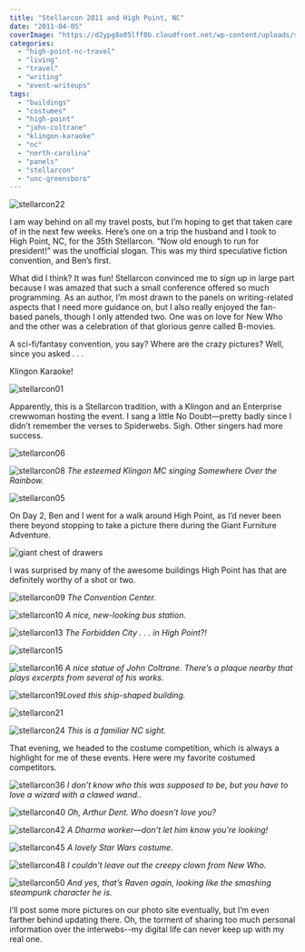 ```yaml
---
title: "Stellarcon 2011 and High Point, NC"
date: "2011-04-05"
coverImage: "https://d2ypg8o05lff0b.cloudfront.net/wp-content/uploads/sites/3/2011/04/stellarcon22.jpg"
categories:
  - "high-point-nc-travel"
  - "living"
  - "travel"
  - "writing"
  - "event-writeups"
tags:
  - "buildings"
  - "costumes"
  - "high-point"
  - "john-coltrane"
  - "klingon-karaoke"
  - "nc"
  - "north-carolina"
  - "panels"
  - "stellarcon"
  - "unc-greensboro"
---
```


![stellarcon22](https://d2ypg8o05lff0b.cloudfront.net/wp-content/uploads/sites/3/2011/04/stellarcon22.jpg)

I am way behind on all my travel posts, but I’m hoping to get that taken care of in the next few weeks. Here’s one on a trip the husband and I took to High Point, NC, for the 35th Stellarcon. “Now old enough to run for president!” was the unofficial slogan. This was my third speculative fiction convention, and Ben’s first.

What did I think? It was fun! Stellarcon convinced me to sign up in large part because I was amazed that such a small conference offered so much programming. As an author, I’m most drawn to the panels on writing-related aspects that I need more guidance on, but I also really enjoyed the fan-based panels, though I only attended two. One was on love for New Who and the other was a celebration of that glorious genre called B-movies.

A sci-fi/fantasy convention, you say? Where are the crazy pictures? Well, since you asked . . .

Klingon Karaoke!

![stellarcon01](https://d2ypg8o05lff0b.cloudfront.net/wp-content/uploads/sites/3/2011/04/stellarcon01.jpg)

Apparently, this is a Stellarcon tradition, with a Klingon and an Enterprise crewwoman hosting the event. I sang a little No Doubt—pretty badly since I didn’t remember the verses to Spiderwebs. Sigh. Other singers had more success.

![stellarcon06](https://d2ypg8o05lff0b.cloudfront.net/wp-content/uploads/sites/3/2011/04/stellarcon06.jpg)

![stellarcon08](https://d2ypg8o05lff0b.cloudfront.net/wp-content/uploads/sites/3/2011/04/stellarcon08.jpg) *The esteemed Klingon MC singing Somewhere Over the Rainbow.*

![stellarcon05](https://d2ypg8o05lff0b.cloudfront.net/wp-content/uploads/sites/3/2011/04/stellarcon05.jpg)

On Day 2, Ben and I went for a walk around High Point, as I’d never been there beyond stopping to take a picture there during the Giant Furniture Adventure.

![giant chest of drawers](https://d602mxa74hbsi.cloudfront.net/P1010030.JPG)

 I was surprised by many of the awesome buildings High Point has that are definitely worthy of a shot or two.

<!--more-->

![stellarcon09](https://d2ypg8o05lff0b.cloudfront.net/wp-content/uploads/sites/3/2011/04/stellarcon09.jpg) *The Convention Center.*

![stellarcon10](https://d2ypg8o05lff0b.cloudfront.net/wp-content/uploads/sites/3/2011/04/stellarcon10.jpg) *A nice, new-looking bus station.*

![stellarcon13](https://d2ypg8o05lff0b.cloudfront.net/wp-content/uploads/sites/3/2011/04/stellarcon13.jpg) *The Forbidden City . . . in High Point?!*

![stellarcon15](https://d2ypg8o05lff0b.cloudfront.net/wp-content/uploads/sites/3/2011/04/stellarcon15.jpg)

![stellarcon16](https://d2ypg8o05lff0b.cloudfront.net/wp-content/uploads/sites/3/2011/04/stellarcon16.jpg) *A nice statue of John Coltrane. There’s a plaque nearby that plays excerpts from several of his works.*

![stellarcon19](https://d2ypg8o05lff0b.cloudfront.net/wp-content/uploads/sites/3/2011/04/stellarcon19.jpg)*Loved this ship-shaped building.*

![stellarcon21](https://d2ypg8o05lff0b.cloudfront.net/wp-content/uploads/sites/3/2011/04/stellarcon21.jpg)

![stellarcon24](https://d2ypg8o05lff0b.cloudfront.net/wp-content/uploads/sites/3/2011/04/stellarcon24.jpg) *This is a familiar NC sight.*

That evening, we headed to the costume competition, which is always a highlight for me of these events. Here were my favorite costumed competitors.

![stellarcon36](https://d2ypg8o05lff0b.cloudfront.net/wp-content/uploads/sites/3/2011/04/stellarcon36.jpg) *I don’t know who this was supposed to be, but you have to love a wizard with a clawed wand..*

![stellarcon40](https://d2ypg8o05lff0b.cloudfront.net/wp-content/uploads/sites/3/2011/04/stellarcon40.jpg) *Oh, Arthur Dent. Who doesn’t love you?*

![stellarcon42](https://d2ypg8o05lff0b.cloudfront.net/wp-content/uploads/sites/3/2011/04/stellarcon42.jpg) *A Dharma worker—don’t let him know you’re looking!*

![stellarcon45](https://d2ypg8o05lff0b.cloudfront.net/wp-content/uploads/sites/3/2011/04/stellarcon45.jpg) *A lovely Star Wars costume.*

![stellarcon48](https://d2ypg8o05lff0b.cloudfront.net/wp-content/uploads/sites/3/2011/04/stellarcon48.jpg) *I couldn't leave out the creepy clown from New Who.*

![stellarcon50](https://d2ypg8o05lff0b.cloudfront.net/wp-content/uploads/sites/3/2011/04/stellarcon50.jpg) *And yes, that’s Raven again, looking like the smashing steampunk character he is.*

I’ll post some more pictures on our photo site eventually, but I’m even farther behind updating there. Oh, the torment of sharing too much personal information over the interwebs--my digital life can never keep up with my real one.
